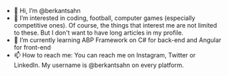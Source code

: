 - 👋 Hi, I’m @berkantsahn
- 👀 I’m interested in coding, football, computer games (especially competitive ones). Of course, the things that interest me are not limited to these. 
But I don't want to have long articles in my profile.
- 🌱 I’m currently learning ABP Framework on C# for back-end and Angular for front-end
- 📫 How to reach me: You can reach me on Instagram, Twitter or LinkedIn. My username is @berkantsahn on every platform.
